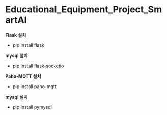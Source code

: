 # Educational_Equipment_Project_SmartAI

**Flask 설치**
* pip install flask

**mysql 설치**
* pip install flask-socketio

**Paho-MQTT 설치**
* pip install paho-mqtt

**mysql 설치**
* pip install pymysql 

